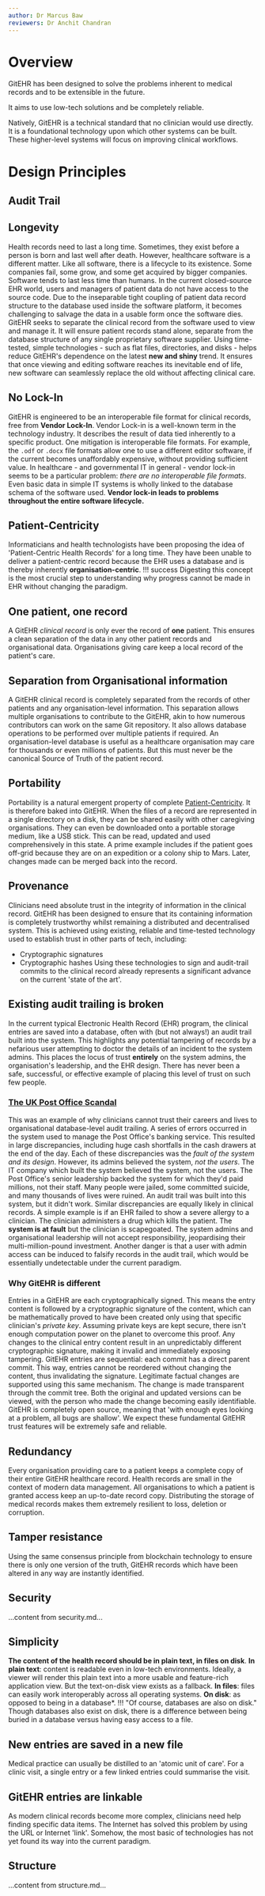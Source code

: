 ```yaml
---
author: Dr Marcus Baw
reviewers: Dr Anchit Chandran
---
```


# Overview

GitEHR has been designed to solve the problems inherent to medical records and to be extensible in the future.

It aims to use low-tech solutions and be completely reliable.

Natively, GitEHR is a technical standard that no clinician would use directly. It is a foundational technology upon which other systems can be built. These higher-level systems will focus on improving clinical workflows.

# Design Principles

## Audit Trail



## Longevity

Health records need to last a long time. Sometimes, they exist before a person is born and last well after death.
However, healthcare software is a different matter.
Like all software, there is a lifecycle to its existence. Some companies fail, some grow, and some get acquired by bigger companies. Software tends to last less time than humans.
In the current closed-source EHR world, users and managers of patient data do not have access to the source code. Due to the inseparable tight coupling of patient data record structure to the database used inside the software platform, it becomes challenging to salvage the data in a usable form once the software dies.
GitEHR seeks to separate the clinical record from the software used to view and manage it. It will ensure patient records stand alone, separate from the database structure of any single proprietary software supplier.
Using time-tested, simple technologies - such as flat files, directories, and disks - helps reduce GitEHR's dependence on the latest **new and shiny** trend. It ensures that once viewing and editing software reaches its inevitable end of life, new software can seamlessly replace the old without affecting clinical care.

## No Lock-In

GitEHR is engineered to be an interoperable file format for clinical records, free from **Vendor Lock-In**.
Vendor Lock-in is a well-known term in the technology industry. It describes the result of data tied inherently to a specific product.
One mitigation is interoperable file formats. For example, the `.odf` or `.docx` file formats allow one to use a different editor software, if the current becomes unaffordably expensive, without providing sufficient value.
In healthcare - and governmental IT in general - vendor lock-in seems to be a particular problem: *there are no interoperable file formats*. Even basic data in simple IT systems is wholly linked to the database schema of the software used.
**Vendor lock-in leads to problems throughout the entire software lifecycle.**
<!-- NEED TO ADD MORE STUFF HERE
When new software is procured, the price for the 
Migration
Leaving
Loss of data -->

## Patient-Centricity

Informaticians and health technologists have been proposing the idea of 'Patient-Centric Health Records' for a long time. They have been unable to deliver a patient-centric record because the EHR uses a database and is thereby inherently **organisation-centric**.
!!! success
    Digesting this concept is the most crucial step to understanding why progress cannot be made in EHR without changing the paradigm.
## One patient, one record
A GitEHR *clinical record* is only ever the record of **one** patient.
This ensures a clean separation of the data in any other patient records and organisational data.
Organisations giving care keep a local record of the patient's care.

## Separation from Organisational information
A GitEHR clinical record is completely separated from the records of other patients and any organisation-level information.
This separation allows multiple organisations to contribute to the GitEHR, akin to how numerous contributors can work on the same Git repository.
It also allows database operations to be performed over multiple patients if required.
An organisation-level database is useful as a healthcare organisation may care for thousands or even millions of patients. But this must never be the canonical Source of Truth of the patient record.

## Portability

Portability is a natural emergent property of complete [Patient-Centricity](patient-centricity.md). It is therefore baked into GitEHR.
When the files of a record are represented in a single directory on a disk, they can be shared easily with other caregiving organisations.
They can even be downloaded onto a portable storage medium, like a USB stick. This can be read, updated and used comprehensively in this state. A prime example includes if the patient goes off-grid because they are on an expedition or a colony ship to Mars. Later, changes made can be merged back into the record.

## Provenance

Clinicians need absolute trust in the integrity of information in the clinical record. GitEHR has been designed to ensure that its containing information is completely trustworthy whilst remaining a distributed and decentralised system.
This is achieved using existing, reliable and time-tested technology used to establish trust in other parts of tech, including:
* Cryptographic signatures
* Cryptographic hashes
Using these technologies to sign and audit-trail commits to the clinical record already represents a significant advance on the current 'state of the art'.
## Existing audit trailing is broken
In the current typical Electronic Health Record (EHR) program, the clinical entries are saved into a database, often with (but not always!) an audit trail built into the system. This highlights any potential tampering of records by a nefarious user attempting to doctor the details of an incident to the system admins.
This places the locus of trust **entirely** on the system admins, the organisation's leadership, and the EHR design. There has never been a safe, successful, or effective example of placing this level of trust on such few people.
### [The UK Post Office Scandal](https://en.wikipedia.org/wiki/British_Post_Office_scandal)
This was an example of why clinicians cannot trust their careers and lives to organisational database-level audit trailing.
A series of errors occurred in the system used to manage the Post Office's banking service. This resulted in large discrepancies, including huge cash shortfalls in the cash drawers at the end of the day.
Each of these discrepancies was the *fault of the system and its design*.
However, its admins believed the system, *not the users*. The IT company which built the system believed the system, not the users. The Post Office's senior leadership backed the system for which they'd paid millions, not their staff.
Many people were jailed, some committed suicide, and many thousands of lives were ruined. An audit trail was built into this system, but it didn't work.
Similar discrepancies are equally likely in clinical records. A simple example is if an EHR failed to show a severe allergy to a clinician. The clinician administers a drug which kills the patient. The **system is at fault** but the clinician is scapegoated. The system admins and organisational leadership will not accept responsibility, jeopardising their multi-million-pound investment.
Another danger is that a user with admin access can be induced to falsify records in the audit trail, which would be essentially undetectable under the current paradigm.
### Why GitEHR is different
Entries in a GitEHR are each cryptographically signed. This means the entry content is followed by a cryptographic signature of the content, which can be mathematically proved to have been created only using that specific clinician's *private key*. Assuming private keys are kept secure, there isn't enough computation power on the planet to overcome this proof.
Any changes to the clinical entry content result in an unpredictably different cryptographic signature, making it invalid and immediately exposing tampering.
GitEHR entries are sequential: each commit has a direct parent commit. This way, entries cannot be reordered without changing the content, thus invalidating the signature.
Legitimate factual changes are supported using this same mechanism. The change is made transparent through the commit tree. Both the original and updated versions can be viewed, with the person who made the change becoming easily identifiable.
GitEHR is completely open source, meaning that 'with enough eyes looking at a problem, all bugs are shallow'. We expect these fundamental GitEHR trust features will be extremely safe and reliable.

## Redundancy

Every organisation providing care to a patient keeps a complete copy of their entire GitEHR healthcare record. Health records are small in the context of modern data management.
All organisations to which a patient is granted access keep an up-to-date record copy.
Distributing the storage of medical records makes them extremely resilient to loss, deletion or corruption.
## Tamper resistance
Using the same consensus principle from blockchain technology to ensure there is only one version of the truth, GitEHR records which have been altered in any way are instantly identified.

## Security

...content from security.md...

## Simplicity

**The content of the health record should be in plain text, in files on disk**.
**In plain text**: content is readable even in low-tech environments. Ideally, a viewer will render this plain text into a more usable and feature-rich application view. But the text-on-disk view exists as a fallback.
**In files**: files can easily work interoperably across all operating systems.
**On disk**: as opposed to being in a database*.
!!! "Of course, databases are also on disk."
    Though databases also exist on disk, there is a difference between being buried in a database versus having easy access to a file.
## New entries are saved in a new file
Medical practice can usually be distilled to an 'atomic unit of care'. For a clinic visit, a single entry or a few linked entries could summarise the visit.
## GitEHR entries are linkable
As modern clinical records become more complex, clinicians need help finding specific data items.
The Internet has solved this problem by using the URL or Internet 'link'. Somehow, the most basic of technologies has not yet found its way into the current paradigm.

## Structure

...content from structure.md...
